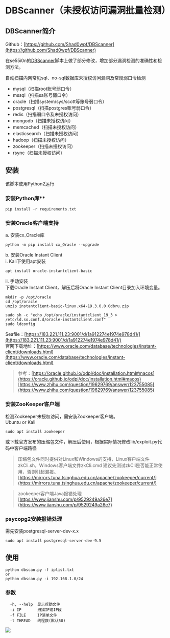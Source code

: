 # DBScanner（未授权访问漏洞批量检测）


## DBScanner简介

Github：[https://github.com/Shad0wpf/DBScanner](https://github.com/Shad0wpf/DBScanner)

在se55i0n的[DBScanner](https://github.com/se55i0n/DBScanner)脚本上做了部分修改，增加部分漏洞检测的准确性和检测方法。

自动扫描内网常见sql、no-sql数据库未授权访问漏洞及常规弱口令检测

- mysql（扫描root账号弱口令）
- mssql（扫描sa账号弱口令）
- oracle（扫描system/sys/scott等账号弱口令）
- postgresql（扫描postgres账号弱口令）
- redis（扫描弱口令及未授权访问）
- mongodb（扫描未授权访问）
- memcached（扫描未授权访问）
- elasticsearch（扫描未授权访问）
- hadoop（扫描未授权访问）
- zookeeper（扫描未授权访问）
- rsync（扫描未授权访问）


## 安装

该脚本使用Python2运行


### 安装Python库**
```
pip install -r requirements.txt
```


### 安装Oracle客户端支持
a. 安装cx_Oracle库
```shell
python -m pip install cx_Oracle --upgrade
```

b. 安装Oracle Instant Client<br />i. Kali下使用apt安装
```shell
apt install oracle-instantclient-basic
```

ii. 手动安装<br />下载Oracle Instant Client，解压后将Oracle Instant Client目录加入环境变量。
```shell
mkdir -p /opt/oracle
cd /opt/oracle
unzip instantclient-basic-linux.x64-19.3.0.0.0dbru.zip

sudo sh -c "echo /opt/oracle/instantclient_19_3 > /etc/ld.so.conf.d/oracle-instantclient.conf"
sudo ldconfig
```

Seafile：[https://183.221.111.23:9001/d/1a912274e1974e978d41/](https://183.221.111.23:9001/d/1a912274e1974e978d41/)<br />官网下载地址：[https://www.oracle.com/database/technologies/instant-client/downloads.html](https://www.oracle.com/database/technologies/instant-client/downloads.html)
> 参考：[https://oracle.github.io/odpi/doc/installation.html#macos](https://oracle.github.io/odpi/doc/installation.html#macos)<br />[https://www.zhihu.com/question/19629769/answer/123755085](https://www.zhihu.com/question/19629769/answer/123755085)


### 安装ZooKeeper客户端
检测Zookeeper未授权访问，需安装Zookeeper客户端。<br />Ubuntu or Kali
```
sudo apt install zookeeper
```

或下载官方发布的压缩包文件，解压后使用，根据实际情况修改lib/exploit.py代码中客户端路径

> 压缩包文件同时提供对Linux和Windows的支持，Linux客户端文件zkCli.sh，Windows客户端文件zkCli.cmd
> 建议先测试zkCli是否能正常使用，否则引起漏报。
> [https://mirrors.tuna.tsinghua.edu.cn/apache/zookeeper/current/](https://mirrors.tuna.tsinghua.edu.cn/apache/zookeeper/current/)


> zookeeper客户端Java报错处理
> [https://www.jianshu.com/p/9529249a26e7](https://www.jianshu.com/p/9529249a26e7)


### 
### psycopg2安装报错处理
需先安装postgresql-server-dev-x.x
```shell
sudo apt install postgresql-server-dev-9.5
```

## 

## 使用
```
python dbscan.py -f iplist.txt
or
python dbscan.py -i 192.168.1.0/24
```

### 参数

```
  -h, --help  显示帮助文件
  -i IP       扫描IP或IP段
  -f FILE     IP清单文件
  -t THREAD   线程数(默认50)
```

![](https://cdn.nlark.com/yuque/0/2020/png/259770/1582030455047-0305f4d3-8275-4265-9596-5f470bab25e0.png#align=left&display=inline&height=425&originHeight=425&originWidth=759&size=0&status=done&style=none&width=759)
